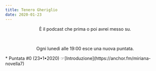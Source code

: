 ```yaml
---
title: Tenero Gheriglio
date: 2020-01-23
---
```

<div align="center">
È il podcast che prima o poi avrei messo su.

&nbsp;

Ogni lunedì alle 19:00 esce una nuova puntata.
</div>
* Puntata #0 (23•1•2020) ☞[Introduzione](https://anchor.fm/miriana-novella7)
